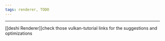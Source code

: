 ```yaml
---
tags: renderer, TODO
---
```

---
[[deshi Renderer]]check those vulkan-tutorial links for the suggestions and optimizations